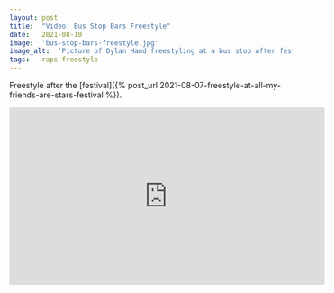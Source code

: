 ```yaml
---
layout: post
title:  "Video: Bus Stop Bars Freestyle"
date:   2021-08-10
image:  'bus-stop-bars-freestyle.jpg'
image_alt:  'Picture of Dylan Hand freestyling at a bus stop after festival with crowd in back.'
tags:   raps freestyle
---
```


Freestyle after the [festival]({% post_url 2021-08-07-freestyle-at-all-my-friends-are-stars-festival %}).
<iframe width="560" height="315" src="https://www.youtube.com/embed/Q7MF5E_zbiM" frameborder="0" allow="accelerometer; autoplay; encrypted-media; gyroscope; picture-in-picture" allowfullscreen></iframe>
